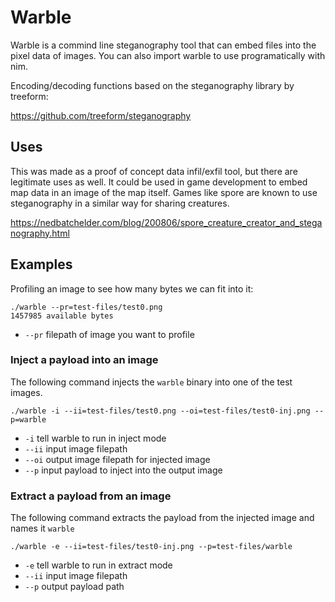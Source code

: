# Warble

Warble is a commind line steganography tool that can embed files into the pixel data of images.  You can also import warble to use programatically with nim.

Encoding/decoding functions based on the steganography library by treeform:

https://github.com/treeform/steganography

## Uses

This was made as a proof of concept data infil/exfil tool, but there are legitimate uses as well.  It could be used in game development to embed map data in an image of the map itself.   Games like spore are known to use steganography in a similar way for sharing creatures.

https://nedbatchelder.com/blog/200806/spore_creature_creator_and_steganography.html

## Examples

Profiling an image to see how many bytes we can fit into it:

```
./warble --pr=test-files/test0.png
1457985 available bytes
```

* `--pr`    filepath of image you want to profile

### Inject a payload into an image

The following command injects the `warble` binary into one of the test images.

```
./warble -i --ii=test-files/test0.png --oi=test-files/test0-inj.png --p=warble
```

* `-i`      tell warble to run in inject mode
* `--ii`    input image filepath
* `--oi`    output image filepath for injected image
* `--p`     input payload to inject into the output image

### Extract a payload from an image

The following command extracts the payload from the injected image and names it `warble`

```
./warble -e --ii=test-files/test0-inj.png --p=test-files/warble
```

* `-e`      tell warble to run in extract mode
* `--ii`    input image filepath
* `--p`     output payload path

